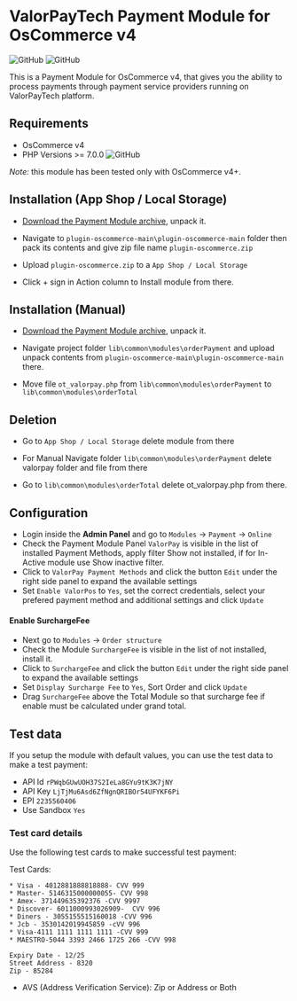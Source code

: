 # ValorPayTech Payment Module for OsCommerce v4

![GitHub](https://img.shields.io/github/r-package/v/ValorPay/plugin-oscommerce?color=blue&label=stable) ![GitHub](https://img.shields.io/github/license/ValorPay/plugin-oscommerce?color=brightgreen)

This is a Payment Module for OsCommerce v4, that gives you the ability to process payments through payment service providers running on ValorPayTech platform.

## Requirements

  * OsCommerce v4
  * PHP Versions >= 7.0.0  ![GitHub](https://img.shields.io/badge/php-%3E%3D7.0.0-lightgrey)

*Note:* this module has been tested only with OsCommerce v4+.

## Installation (App Shop / Local Storage)

  * [Download the Payment Module archive](https://github.com/ValorPay/plugin-oscommerce/archive/refs/heads/main.zip), unpack it.
  
  * Navigate to ```plugin-oscommerce-main\plugin-oscommerce-main``` folder then pack its contents and give zip file name ```plugin-oscommerce.zip``` 
  
  * Upload ```plugin-oscommerce.zip``` to a ```App Shop / Local Storage```

  * Click + sign in Action column to Install module from there.

## Installation (Manual)

  * [Download the Payment Module archive](https://github.com/ValorPay/plugin-oscommerce/archive/refs/heads/main.zip), unpack it.
  
  * Navigate project folder ```lib\common\modules\orderPayment``` and upload unpack contents from ```plugin-oscommerce-main\plugin-oscommerce-main``` there.

  * Move file ```ot_valorpay.php``` from ```lib\common\modules\orderPayment``` to  ```lib\common\modules\orderTotal``` 

## Deletion 

  * Go to ```App Shop / Local Storage``` delete module from there

  * For Manual Navigate folder ```lib\common\modules\orderPayment``` delete valorpay folder and file from there

  * Go to ```lib\common\modules\orderTotal``` delete ot_valorpay.php from there. 

## Configuration

  * Login inside the __Admin Panel__ and go to ```Modules``` -> ```Payment``` -> ```Online```
  * Check the Payment Module Panel ```ValorPay``` is visible in the list of installed Payment Methods,
    apply filter Show not installed, if for In-Active module use Show inactive filter.
  * Click to ```ValorPay Payment Methods``` and click the button ```Edit``` under the right side panel to expand the available settings
  * Set ```Enable ValorPos``` to ```Yes```, set the correct credentials, select your prefered payment method and additional settings and click ```Update```

  #### Enable SurchargeFee
  * Next go to ```Modules``` -> ```Order structure```
  * Check the Module ```SurchargeFee``` is visible in the list of not installed, install it.
  * Click to ```SurchargeFee``` and click the button ```Edit``` under the right side panel to expand the available settings
  * Set ```Display Surcharge Fee``` to ```Yes```, Sort Order and click ```Update```
  * Drag ```SurchargeFee``` above the Total Module so that surcharge fee if enable must be calculated under grand total. 

## Test data

If you setup the module with default values, you can use the test data to make a test payment:

  * API Id ```rPWqbGUwUOH37S2IeLa8GYu9tK3K7jNY```
  * API Key ```LjTjMu6Asd6ZfNgnQRIBOr54UFYKF6Pi```
  * EPI ```2235560406```
  * Use Sandbox ``Yes``

### Test card details

Use the following test cards to make successful test payment:

  Test Cards:

    * Visa - 4012881888818888- CVV 999
    * Master- 5146315000000055- CVV 998
    * Amex- 371449635392376 -CVV 9997
    * Discover- 6011000993026909-  CVV 996
    * Diners - 3055155515160018 -CVV 996
    * Jcb - 3530142019945859 -cVV 996
    * Visa-4111 1111 1111 1111 -CVV 999
    * MAESTRO-5044 3393 2466 1725 266 -CVV 998

    Expiry Date - 12/25
    Street Address - 8320
    Zip - 85284

  * AVS (Address Verification Service): Zip or Address or Both